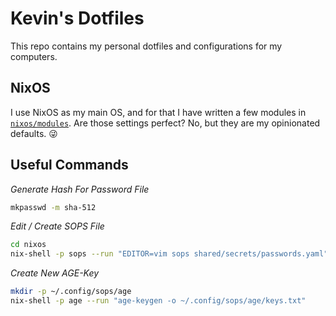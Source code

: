 # Kevin's Dotfiles

This repo contains my personal dotfiles and configurations for my computers.

## NixOS

I use NixOS as my main OS, and for that I have written a few modules in [`nixos/modules`](./nixos/modules).
Are those settings perfect? No, but they are my opinionated defaults. :stuck_out_tongue_winking_eye:

## Useful Commands

*Generate Hash For Password File*

```bash
mkpasswd -m sha-512
```

*Edit / Create SOPS File*

```bash
cd nixos
nix-shell -p sops --run "EDITOR=vim sops shared/secrets/passwords.yaml"
```

*Create New AGE-Key*

```bash
mkdir -p ~/.config/sops/age
nix-shell -p age --run "age-keygen -o ~/.config/sops/age/keys.txt"
```
